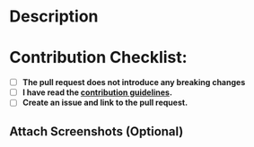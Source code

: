 # Description
<!-- Explain here the changes your PR introduces and text to help us understand the context of this change. -->

# Contribution Checklist:
- [ ] **The pull request does not introduce any breaking changes**
- [ ] **I have read the [contribution guidelines](https://docs.excalidraw.com/docs/introduction/contributing).**
- [ ] **Create an issue and link to the pull request.**

## Attach Screenshots (Optional) 
